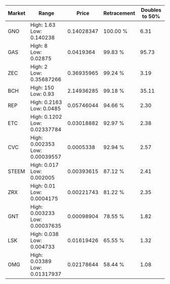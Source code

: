 | Market | Range | Price| Retracement | Doubles to 50% |
| --- | --- | --- | --- | --- |
| GNO | High: 1.63<br />Low: 0.140238 | 0.14028347 | 100.00 % | 6.31 |
| GAS | High: 8<br />Low: 0.02875 | 0.0419364 | 99.83 % | 95.73 |
| ZEC | High: 2<br />Low: 0.35687266 | 0.36935965 | 99.24 % | 3.19 |
| BCH | High: 150<br />Low: 0.93 | 2.14936285 | 99.18 % | 35.11 |
| REP | High: 0.2163<br />Low: 0.0485 | 0.05746044 | 94.66 % | 2.30 |
| ETC | High: 0.1202<br />Low: 0.02337784 | 0.03018882 | 92.97 % | 2.38 |
| CVC | High: 0.002353<br />Low: 0.00039557 | 0.0005338 | 92.94 % | 2.57 |
| STEEM | High: 0.017<br />Low: 0.002005 | 0.00393615 | 87.12 % | 2.41 |
| ZRX | High: 0.01<br />Low: 0.0004175 | 0.00221743 | 81.22 % | 2.35 |
| GNT | High: 0.003233<br />Low: 0.00037635 | 0.00098904 | 78.55 % | 1.82 |
| LSK | High: 0.038<br />Low: 0.004733 | 0.01619426 | 65.55 % | 1.32 |
| OMG | High: 0.03389<br />Low: 0.01317937 | 0.02178644 | 58.44 % | 1.08 |
